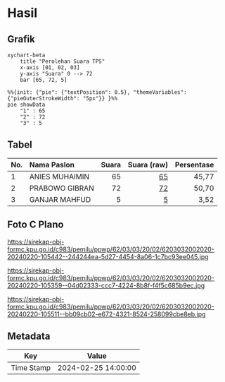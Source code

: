 # Hasil

## Grafik

```mermaid
xychart-beta
    title "Perolehan Suara TPS"
    x-axis [01, 02, 03]
    y-axis "Suara" 0 --> 72
    bar [65, 72, 5]
```

```mermaid
%%{init: {"pie": {"textPosition": 0.5}, "themeVariables": {"pieOuterStrokeWidth": "5px"}} }%%
pie showData
    "1" : 65
    "2" : 72
    "3" : 5
```

## Tabel

| No. | Nama Paslon    | Suara | Suara (raw) | Persentase |
|:--- |:-------------- | -----:| -----------:| ----------:|
| 1   | ANIES MUHAIMIN | 65    | [65][p-1]   | 45,77      |
| 2   | PRABOWO GIBRAN | 72    | [72][p-2]   | 50,70      |
| 3   | GANJAR MAHFUD  | 5     | [5][p-3]    | 3,52       |


[p-1]: https://github.com/gigit-pemilu/pemilu-2024-62-kalimantan-tengah/blob/main/pilpres/hitung-suara/sub/62-kalimantan-tengah/sub/03-kapuas/sub/03-kapuas-timur/sub/2002-anjir-serapat-tengah/sub/020-tps/sub/paslon-1.txt
[p-2]: https://github.com/gigit-pemilu/pemilu-2024-62-kalimantan-tengah/blob/main/pilpres/hitung-suara/sub/62-kalimantan-tengah/sub/03-kapuas/sub/03-kapuas-timur/sub/2002-anjir-serapat-tengah/sub/020-tps/sub/paslon-2.txt
[p-3]: https://github.com/gigit-pemilu/pemilu-2024-62-kalimantan-tengah/blob/main/pilpres/hitung-suara/sub/62-kalimantan-tengah/sub/03-kapuas/sub/03-kapuas-timur/sub/2002-anjir-serapat-tengah/sub/020-tps/sub/paslon-3.txt

## Foto C Plano

https://sirekap-obj-formc.kpu.go.id/c983/pemilu/ppwp/62/03/03/20/02/6203032002020-20240220-105442--244244ea-5d27-4454-8a06-1c7bc93ee045.jpg

https://sirekap-obj-formc.kpu.go.id/c983/pemilu/ppwp/62/03/03/20/02/6203032002020-20240220-105359--04d02333-ccc7-4224-8b8f-f4f5c685b9ec.jpg

https://sirekap-obj-formc.kpu.go.id/c983/pemilu/ppwp/62/03/03/20/02/6203032002020-20240220-105511--bb09cb02-e672-4321-8524-258099cbe8eb.jpg


## Metadata

| Key        | Value               |
| ---------- | ------------------- |
| Time Stamp | 2024-02-25 14:00:00 |



